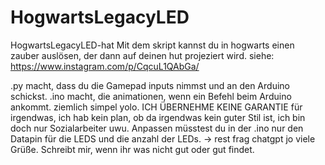 # HogwartsLegacyLED
HogwartsLegacyLED-hat
Mit dem skript kannst du in hogwarts einen zauber auslösen, der dann auf deinen hut projeziert wird. siehe: 
https://www.instagram.com/p/CqcuL1QAbGa/

.py macht, dass du die Gamepad inputs nimmst und an den Arduino schickst. .ino macht, die animationen, wenn ein Befehl beim Arduino ankommt.
ziemlich simpel yolo. 
ICH ÜBERNEHME KEINE GARANTIE für irgendwas, ich hab kein plan, ob da irgendwas kein guter Stil ist, ich bin doch nur Sozialarbeiter uwu.
Anpassen müsstest du in der .ino nur den Datapin für die LEDS und die anzahl der LEDs. 
-> rest frag chatgpt jo
viele Grüße. Schreibt mir, wenn ihr was nicht gut oder gut findet.
